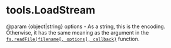 # tools.LoadStream



@param  {object|string}   options  -  As   a  string,  this   is  the
encoding. Otherwise, it  has the same meaning as the  argument in the
[`fs.readFile(filename[, options], callback)`](https://nodejs.org/dist/latest-v4.x/docs/api/fs.html#fs_fs_readfile_filename_options_callback) function.
